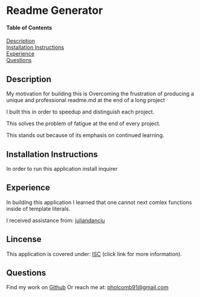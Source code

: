 # Readme Generator

#### Table of Contents
[Description](#description)  
[Installation Instructions](#installation-instructions)  
[Experience](#experience)  
[Questions](#questions)  

## Description

My motivation for building this is Overcoming the frustration of producing a unique and professional readme.md at the end of a long project

I built this in order to speedup and distinguish each project.

This solves the problem of fatigue at the end of every project.

This stands out because of its emphasis on continued learning.

## Installation Instructions

In order to run this application install inquirer

## Experience

In building this application I learned that one cannot next comlex functions inside of template literals.

I received assistance from: [juliandanciu](https://github.com/juliandanciu)

## Lincense

This application is covered under: [ISC](https://www.isc.org/licenses/) (click link for more information).

## Questions

Find my work on [Github](https://github.com/pholcomb91)
Or reach me at: pholcomb91@gmail.com
